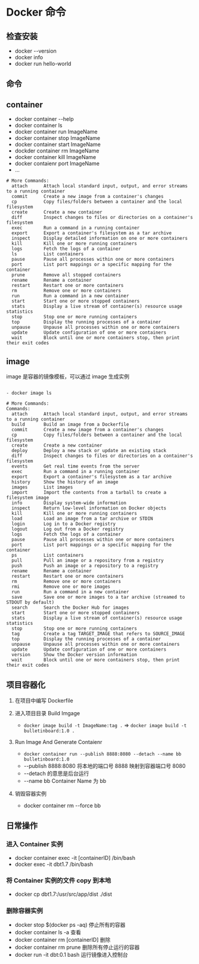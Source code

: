 # Docker 命令

## 检查安装

- docker --version
- docker info
- docker run hello-world

## 命令

## container

- docker container --help
- docker container ls
- docker container run ImageName
- docker container stop ImageName
- docker container start ImageName
- dockder container rm ImageName
- docker container kill ImageName
- docker contaienr port ImageName
- ...

```shell
# More Commands:
  attach      Attach local standard input, output, and error streams to a running container
  commit      Create a new image from a container's changes
  cp          Copy files/folders between a container and the local filesystem
  create      Create a new container
  diff        Inspect changes to files or directories on a container's filesystem
  exec        Run a command in a running container
  export      Export a container's filesystem as a tar archive
  inspect     Display detailed information on one or more containers
  kill        Kill one or more running containers
  logs        Fetch the logs of a container
  ls          List containers
  pause       Pause all processes within one or more containers
  port        List port mappings or a specific mapping for the container
  prune       Remove all stopped containers
  rename      Rename a container
  restart     Restart one or more containers
  rm          Remove one or more containers
  run         Run a command in a new container
  start       Start one or more stopped containers
  stats       Display a live stream of container(s) resource usage statistics
  stop        Stop one or more running containers
  top         Display the running processes of a container
  unpause     Unpause all processes within one or more containers
  update      Update configuration of one or more containers
  wait        Block until one or more containers stop, then print their exit codes

```

## image

image 是容器的镜像模板，可以通过 image 生成实例

```shell

- docker image ls

# More Commands:
Commands:
  attach      Attach local standard input, output, and error streams to a running container
  build       Build an image from a Dockerfile
  commit      Create a new image from a container's changes
  cp          Copy files/folders between a container and the local filesystem
  create      Create a new container
  deploy      Deploy a new stack or update an existing stack
  diff        Inspect changes to files or directories on a container's filesystem
  events      Get real time events from the server
  exec        Run a command in a running container
  export      Export a container's filesystem as a tar archive
  history     Show the history of an image
  images      List images
  import      Import the contents from a tarball to create a filesystem image
  info        Display system-wide information
  inspect     Return low-level information on Docker objects
  kill        Kill one or more running containers
  load        Load an image from a tar archive or STDIN
  login       Log in to a Docker registry
  logout      Log out from a Docker registry
  logs        Fetch the logs of a container
  pause       Pause all processes within one or more containers
  port        List port mappings or a specific mapping for the container
  ps          List containers
  pull        Pull an image or a repository from a registry
  push        Push an image or a repository to a registry
  rename      Rename a container
  restart     Restart one or more containers
  rm          Remove one or more containers
  rmi         Remove one or more images
  run         Run a command in a new container
  save        Save one or more images to a tar archive (streamed to STDOUT by default)
  search      Search the Docker Hub for images
  start       Start one or more stopped containers
  stats       Display a live stream of container(s) resource usage statistics
  stop        Stop one or more running containers
  tag         Create a tag TARGET_IMAGE that refers to SOURCE_IMAGE
  top         Display the running processes of a container
  unpause     Unpause all processes within one or more containers
  update      Update configuration of one or more containers
  version     Show the Docker version information
  wait        Block until one or more containers stop, then print their exit codes
```

## 项目容器化

1. 在项目中编写 Dockerfile
2. 进入项目目录 Build Imgage

   - `docker image build -t ImageName:tag .` => `docker image build -t bulletinboard:1.0 .`

3. Run Image And Generate Contaienr

   - `docker container run --publish 8888:8080 --detach --name bb bulletinboard:1.0`
   - --publish 8888:8080 将本地的端口号 8888 映射到容器端口号 8080
   - --detach 的意思是后台运行
   - --name bb Container Name 为 bb

4. 销毁容器实例
   - docker container rm --force bb

## 日常操作

### 进入 Container 实例

- docker container exec -it [containerID] /bin/bash
- docker exec -it dbt1.7 /bin/bash

### 将 Container 实例的文件 copy 到本地

- docker cp dbt1.7:/usr/src/app/dist ./dist

### 删除容器实例

- docker stop \$(docker ps -aq) 停止所有的容器
- docker container ls -a 查看
- docker container rm [containerID] 删除
- docker container rm prune 删除所有停止运行的容器
- docker run -it dbt:0.1 bash 运行镜像进入控制台
